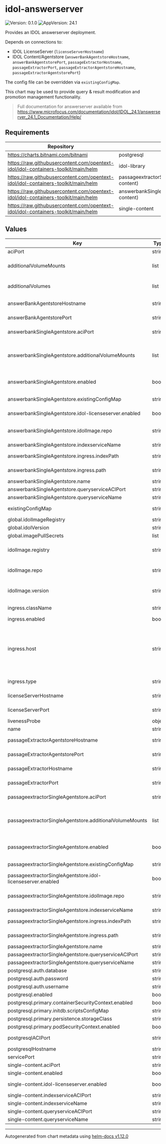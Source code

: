 # idol-answerserver

![Version: 0.1.0](https://img.shields.io/badge/Version-0.1.0-informational?style=flat-square) ![AppVersion: 24.1](https://img.shields.io/badge/AppVersion-24.1-informational?style=flat-square)

Provides an IDOL answerserver deployment.

Depends on connections to:

- IDOL LicenseServer (`licenseServerHostname`)
- IDOL Content/Agentstore (`answerBankAgentstoreHostname`, `answerBankAgentstorePort`, `passageExtractorHostname`, `passageExtractorPort`, `passageExtractorAgentstoreHostname`, `passageExtractorAgentstorePort`)

The config file can be overridden via `existingConfigMap`.

This chart may be used to provide query & result modification and promotion management functionality.

> Full documentation for answerserver available from https://www.microfocus.com/documentation/idol/IDOL_24.1/answerserver_24.1_Documentation/Help/

## Requirements

| Repository | Name | Version |
|------------|------|---------|
| https://charts.bitnami.com/bitnami | postgresql | 13.2.3 |
| https://raw.githubusercontent.com/opentext-idol/idol-containers-toolkit/main/helm | idol-library | 0.4.0 |
| https://raw.githubusercontent.com/opentext-idol/idol-containers-toolkit/main/helm | passageextractorSingleAgentstore(single-content) | 0.4.0 |
| https://raw.githubusercontent.com/opentext-idol/idol-containers-toolkit/main/helm | answerbankSingleAgentstore(single-content) | 0.4.0 |
| https://raw.githubusercontent.com/opentext-idol/idol-containers-toolkit/main/helm | single-content | 0.4.0 |

## Values

| Key | Type | Default | Description |
|-----|------|---------|-------------|
| aciPort | string | `"12000"` | port service will serve ACI connections on |
| additionalVolumeMounts | list | `[]` | Additional PodSpec VolumeMount (see https://kubernetes.io/docs/reference/kubernetes-api/workload-resources/pod-v1/#volumes-1) |
| additionalVolumes | list | `[]` | Additional PodSpec Volume (see https://kubernetes.io/docs/reference/kubernetes-api/workload-resources/pod-v1/#volumes) |
| answerBankAgentstoreHostname | string | `"idol-answerbank-agentstore"` | Default configuration for [AnswerBank]::AgentstoreHost |
| answerBankAgentstorePort | string | `"12200"` | Default configuration for [AnswerBank]::AgentstoreAciPort |
| answerbankSingleAgentstore.aciPort | string | `"12200"` | agentstore port service will serve ACI connections on |
| answerbankSingleAgentstore.additionalVolumeMounts | list | `[{"mountPath":"/answerbank-agentstore/poststart_scripts/answerbank-agentstore-poststart.sh","name":"config-map","subPath":"answerbank-agentstore-poststart.sh"}]` | Additional PodSpec Volume (see https://kubernetes.io/docs/reference/kubernetes-api/workload-resources/pod-v1/#volumes) N.B. QMS AgentStore creates required databases on startup via poststart script mount |
| answerbankSingleAgentstore.enabled | bool | `true` | whether to deploy the single-content sub-chart that uses an IDOL Agentstore    configuration file and docker image. |
| answerbankSingleAgentstore.existingConfigMap | string | `"idol-answerbank-agentstore-cfg"` | the config map to use for providing a qms-agentstore configuration. |
| answerbankSingleAgentstore.idol-licenseserver.enabled | bool | `false` | whether to deploy the idol-licenseserver sub-chart |
| answerbankSingleAgentstore.idolImage.repo | string | `"answerbank-agentstore"` | overrides the default value for single-content.idolImage.repo ("content")    to guarantee that we use an IDOL Agentstore docker image. |
| answerbankSingleAgentstore.indexserviceName | string | `""` | the agentstore engine's index service name |
| answerbankSingleAgentstore.ingress.indexPath | string | `"/answerbank-agentstore-index/"` | the ingress controller path to access the agentstore index service with |
| answerbankSingleAgentstore.ingress.path | string | `"/answerbank-agentstore/"` | the ingress controller path to access the agentstore query service with |
| answerbankSingleAgentstore.name | string | `"idol-answerbank-agentstore"` | used to name deployment, service, ingress |
| answerbankSingleAgentstore.queryserviceACIPort | string | `"12200"` | the agentstore engine's query service ACI port |
| answerbankSingleAgentstore.queryserviceName | string | `""` | the agentstore engine's query service name |
| existingConfigMap | string | `"idol-answerserver-cfg"` | if specified, mounted at /etc/config/idol and expected to provide answerserver.cfg |
| global.idolImageRegistry | string | `""` | Global override value for idolImage.registry |
| global.idolVersion | string | `""` | Global override value for idolImage.version |
| global.imagePullSecrets | list | `["dockerhub-secret"]` | Global secrets used to pull container images |
| idolImage.registry | string | `"microfocusidolserver"` | used to construct container image name: {idolImage.registry}/{idolImage.repo}:{idolImage.version} |
| idolImage.repo | string | `"answerserver"` | used to construct container image name: {idolImage.registry}/{idolImage.repo}:{idolImage.version} |
| idolImage.version | string | `"24.1"` | used to construct container image name: {idolImage.registry}/{idolImage.repo}:{idolImage.version} |
| ingress.className | string | `""` | Optional parameter to override the default ingress class |
| ingress.enabled | bool | `true` | Create ingress resource |
| ingress.host | string | `""` | Optional host (see https://kubernetes.io/docs/concepts/services-networking/ingress/#ingress-rules). For an OpenShift environment this is required (see https://docs.openshift.com/container-platform/4.11/networking/routes/route-configuration.html#nw-ingress-creating-a-route-via-an-ingress_route-configuration) |
| ingress.type | string | `"nginx"` | Ingress controller type to setup for. Valid values are nginx or haproxy (used by OpenShift) |
| licenseServerHostname | string | `"idol-licenseserver"` | the hostname of the IDOL LicenseServer (or abstraction) |
| licenseServerPort | string | `"20000"` | the ACI port of the IDOL LicenseServer (or abstraction) |
| livenessProbe | object | `{"initialDelaySeconds":120}` | container livenessProbe settings |
| name | string | `"idol-answerserver"` | used to name deployment, service, ingress |
| passageExtractorAgentstoreHostname | string | `"idol-passageextractor-agentstore"` | Default configuration for [PassageExtractor]::AgentstoreHost |
| passageExtractorAgentstorePort | string | `"12300"` | Default configuration for [PassageExtractor]::AgentstoreAciPort |
| passageExtractorHostname | string | `"idol-passageextractor"` | Default configuration for [PassageExtractor]::IdolHost |
| passageExtractorPort | string | `"9100"` | Default configuration for [PassageExtractor]::IdolAciPort |
| passageextractorSingleAgentstore.aciPort | string | `"12300"` | agentstore port service will serve ACI connections on |
| passageextractorSingleAgentstore.additionalVolumeMounts | list | `[{"mountPath":"/passageextractor-agentstore/poststart_scripts/passageextractor-agentstore-poststart.sh","name":"config-map","subPath":"passageextractor-agentstore-poststart.sh"},{"mountPath":"/passageextractor-agentstore/poststart_scripts/002_startup_tasks.sh","name":"config-map","subPath":"passageextractor-agentstore-poststart_2.sh"}]` | Additional PodSpec Volume (see https://kubernetes.io/docs/reference/kubernetes-api/workload-resources/pod-v1/#volumes) N.B. QMS AgentStore creates required databases on startup via poststart script mount |
| passageextractorSingleAgentstore.enabled | bool | `true` | whether to deploy the single-content sub-chart that uses an IDOL Agentstore    configuration file and docker image. |
| passageextractorSingleAgentstore.existingConfigMap | string | `"idol-passageextractor-agentstore-cfg"` | the config map to use for providing a qms-agentstore configuration. |
| passageextractorSingleAgentstore.idol-licenseserver.enabled | bool | `false` | whether to deploy the idol-licenseserver sub-chart |
| passageextractorSingleAgentstore.idolImage.repo | string | `"passageextractor-agentstore"` | overrides the default value for single-content.idolImage.repo ("content")    to guarantee that we use an IDOL Agentstore docker image. |
| passageextractorSingleAgentstore.indexserviceName | string | `""` | the agentstore engine's index service name |
| passageextractorSingleAgentstore.ingress.indexPath | string | `"/passageextractor-agentstore-index/"` | the ingress controller path to access the agentstore index service with |
| passageextractorSingleAgentstore.ingress.path | string | `"/passageextractor-agentstore/"` | the ingress controller path to access the agentstore query service with |
| passageextractorSingleAgentstore.name | string | `"idol-passageextractor-agentstore"` | used to name deployment, service, ingress |
| passageextractorSingleAgentstore.queryserviceACIPort | string | `"12300"` | the agentstore engine's query service ACI port |
| passageextractorSingleAgentstore.queryserviceName | string | `""` | the agentstore engine's query service name |
| postgresql.auth.database | string | `"factbank-data"` |  |
| postgresql.auth.password | string | `"password"` |  |
| postgresql.auth.username | string | `"postgres"` |  |
| postgresql.enabled | bool | `true` | whether to deploy the postgresql subchart |
| postgresql.primary.containerSecurityContext.enabled | bool | `true` |  |
| postgresql.primary.initdb.scriptsConfigMap | string | `"idol-factbank-postgres-init"` |  |
| postgresql.primary.persistence.storageClass | string | `"standard"` |  |
| postgresql.primary.podSecurityContext.enabled | bool | `true` |  |
| postgresqlACIPort | string | `"5432"` | Default configuration for [PostgreSQL]::IdolAciPort |
| postgresqlHostname | string | `"idol-factbank-postgres"` | Default configuration for [PostgreSQL]::IdolHost |
| servicePort | string | `"12002"` | port service will serve service connections on |
| single-content.aciPort | string | `"9100"` | content port service will serve ACI connections on |
| single-content.enabled | bool | `true` | whether to deploy the single-content sub-chart. |
| single-content.idol-licenseserver.enabled | bool | `false` | whether to deploy the idol-licenseserver sub-chart |
| single-content.indexserviceACIPort | string | `"9070"` |  |
| single-content.indexserviceName | string | `"idol-index-service"` |  |
| single-content.queryserviceACIPort | string | `"9100"` | the content engine's query service ACI port |
| single-content.queryserviceName | string | `"idol-passageextractor"` | the content engine's query service name |

----------------------------------------------
Autogenerated from chart metadata using [helm-docs v1.12.0](https://github.com/norwoodj/helm-docs/releases/v1.12.0)
